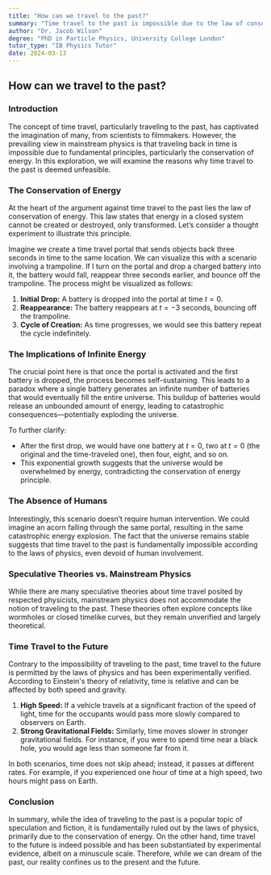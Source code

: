 ```yaml
---
title: "How can we travel to the past?"
summary: "Time travel to the past is impossible due to the law of conservation of energy.  A time travel portal would create an infinite loop of energy, leading to a catastrophic explosion. While time travel to the future is possible according to relativity, it only allows for experiencing time at a slower rate, not skipping to a specific future point."
author: "Dr. Jacob Wilson"
degree: "PhD in Particle Physics, University College London"
tutor_type: "IB Physics Tutor"
date: 2024-03-13
---
```


## How can we travel to the past?

### Introduction

The concept of time travel, particularly traveling to the past, has captivated the imagination of many, from scientists to filmmakers. However, the prevailing view in mainstream physics is that traveling back in time is impossible due to fundamental principles, particularly the conservation of energy. In this exploration, we will examine the reasons why time travel to the past is deemed unfeasible.

### The Conservation of Energy

At the heart of the argument against time travel to the past lies the law of conservation of energy. This law states that energy in a closed system cannot be created or destroyed, only transformed. Let’s consider a thought experiment to illustrate this principle.

Imagine we create a time travel portal that sends objects back three seconds in time to the same location. We can visualize this with a scenario involving a trampoline. If I turn on the portal and drop a charged battery into it, the battery would fall, reappear three seconds earlier, and bounce off the trampoline. The process might be visualized as follows:

1. **Initial Drop:** A battery is dropped into the portal at time $t=0$.
2. **Reappearance:** The battery reappears at $t=-3$ seconds, bouncing off the trampoline.
3. **Cycle of Creation:** As time progresses, we would see this battery repeat the cycle indefinitely.

### The Implications of Infinite Energy

The crucial point here is that once the portal is activated and the first battery is dropped, the process becomes self-sustaining. This leads to a paradox where a single battery generates an infinite number of batteries that would eventually fill the entire universe. This buildup of batteries would release an unbounded amount of energy, leading to catastrophic consequences—potentially exploding the universe. 

To further clarify:

- After the first drop, we would have one battery at $t=0$, two at $t=0$ (the original and the time-traveled one), then four, eight, and so on.
- This exponential growth suggests that the universe would be overwhelmed by energy, contradicting the conservation of energy principle.

### The Absence of Humans

Interestingly, this scenario doesn’t require human intervention. We could imagine an acorn falling through the same portal, resulting in the same catastrophic energy explosion. The fact that the universe remains stable suggests that time travel to the past is fundamentally impossible according to the laws of physics, even devoid of human involvement.

### Speculative Theories vs. Mainstream Physics

While there are many speculative theories about time travel posited by respected physicists, mainstream physics does not accommodate the notion of traveling to the past. These theories often explore concepts like wormholes or closed timelike curves, but they remain unverified and largely theoretical.

### Time Travel to the Future

Contrary to the impossibility of traveling to the past, time travel to the future is permitted by the laws of physics and has been experimentally verified. According to Einstein's theory of relativity, time is relative and can be affected by both speed and gravity. 

1. **High Speed:** If a vehicle travels at a significant fraction of the speed of light, time for the occupants would pass more slowly compared to observers on Earth.
2. **Strong Gravitational Fields:** Similarly, time moves slower in stronger gravitational fields. For instance, if you were to spend time near a black hole, you would age less than someone far from it.

In both scenarios, time does not skip ahead; instead, it passes at different rates. For example, if you experienced one hour of time at a high speed, two hours might pass on Earth.

### Conclusion

In summary, while the idea of traveling to the past is a popular topic of speculation and fiction, it is fundamentally ruled out by the laws of physics, primarily due to the conservation of energy. On the other hand, time travel to the future is indeed possible and has been substantiated by experimental evidence, albeit on a minuscule scale. Therefore, while we can dream of the past, our reality confines us to the present and the future.
    